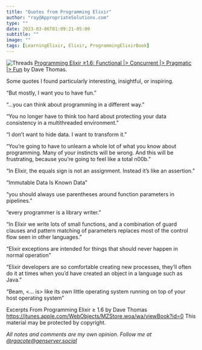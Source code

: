```yaml
---
title: "Quotes from Programming Elixir"
author: "ray@AppropriateSolutions.com"
type: ""
date: 2023-03-06T01:09:21-05:00
subtitle: ""
image: ""
tags: [LearningElixir, Elixir, ProgrammingElixirBook]
---
```

![Threads](/dinosaurdance/images/k15-photos-7_sQDeHKZTg-unsplash-threads-cropped.png)
[Programming Elixir ≥1.6: Functional |> Concurrent |> Pragmatic |> Fun](https://pragprog.com/titles/elixir16/programming-elixir-1-6/) by Dave Thomas.


Some quotes I found particularly interesting, insightful, or inspiring.

“But mostly, I want you to have fun.”

“…you can think about programming in a different way.”

“You no longer have to think too hard about protecting your data consistency in a multithreaded environment.”

“I don’t want to hide data. I want to transform it.”
<!--more-->

“You’re going to have to unlearn a whole lot of what you know about programming.
Many of your instincts will be wrong.
And this will be frustrating, because you’re going to feel like a total n00b.”

“In Elixir, the equals sign is not an assignment.
Instead it’s like an assertion.”

“Immutable Data Is Known Data”

“you should always use parentheses around function parameters in pipelines.”

“every programmer is a library writer.”

“In Elixir we write lots of small functions, and a combination of guard
clauses and pattern matching of parameters replaces most of the
control flow seen in other languages.”

“Elixir exceptions are intended for things that should never happen in normal operation”

“Elixir developers are so comfortable creating new processes,
they’ll often do it at times when you’d have created an object in a language such as Java.”

“Beam, <... is> like its own little operating system running on top of your host operating system”

Excerpts From Programming Elixir ≥ 1.6 by Dave Thomas
https://itunes.apple.com/WebObjects/MZStore.woa/wa/viewBook?id=0
This material may be protected by copyright.

_All notes and comments are my own opinion. Follow me at [@rgacote@genserver.social](https://genserver.social/rgacote)_

